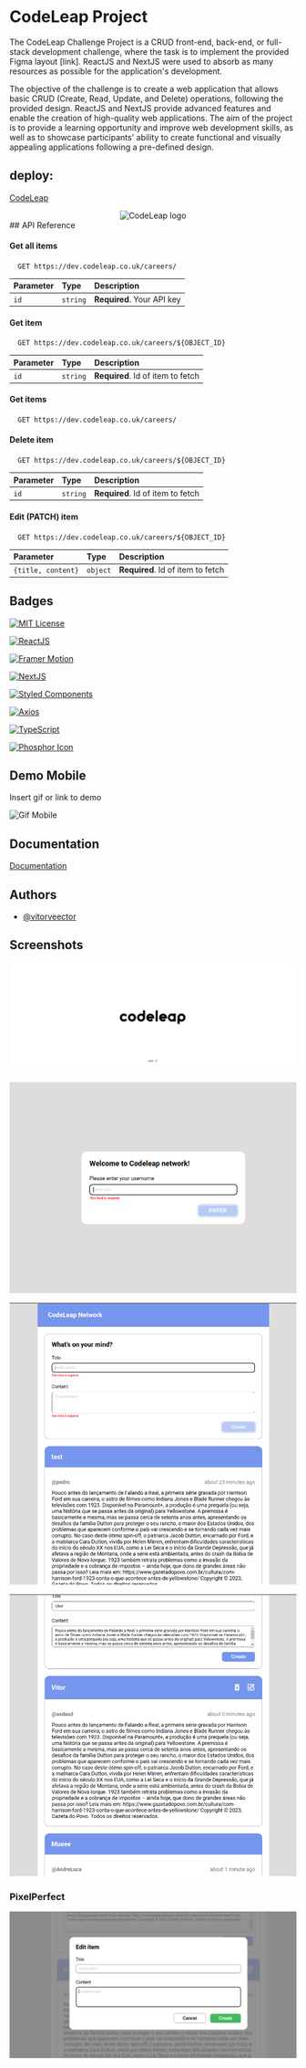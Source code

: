 
# CodeLeap Project

The CodeLeap Challenge Project is a CRUD front-end, back-end, or full-stack development challenge, where the task is to implement the provided Figma layout [link]. ReactJS and NextJS were used to absorb as many resources as possible for the application's development.

The objective of the challenge is to create a web application that allows basic CRUD (Create, Read, Update, and Delete) operations, following the provided design. ReactJS and NextJS provide advanced features and enable the creation of high-quality web applications. The aim of the project is to provide a learning opportunity and improve web development skills, as well as to showcase participants' ability to create functional and visually appealing applications following a pre-defined design.

## deploy:

[CodeLeap](https://codeleap-git-main-vitorveector.vercel.app/)



<div align="center">
  <img src="https://media-exp1.licdn.com/dms/image/C4D0BAQH4m3WWu2i6Eg/company-logo_200_200/0/1558282830261?e=2159024400&v=beta&t=PNUkaBZFKo9lHu7oDTEGLU54AvHeAYhvBiZ6hY8BCRM" alt="CodeLeap logo">
</div>
## API Reference

#### Get all items

```http
  GET https://dev.codeleap.co.uk/careers/
```

| Parameter | Type     | Description                |
| :-------- | :------- | :------------------------- |
| `id` | `string` | **Required**. Your API key |

#### Get item

```http
  GET https://dev.codeleap.co.uk/careers/${OBJECT_ID}
```

| Parameter | Type     | Description                       |
| :-------- | :------- | :-------------------------------- |
| `id`      | `string` | **Required**. Id of item to fetch |

#### Get items

```http
  GET https://dev.codeleap.co.uk/careers/
```

#### Delete item

```http
  GET https://dev.codeleap.co.uk/careers/${OBJECT_ID}
```

| Parameter | Type     | Description                       |
| :-------- | :------- | :-------------------------------- |
| `id`      | `string` | **Required**. Id of item to fetch |



#### Edit (PATCH) item

```http
  GET https://dev.codeleap.co.uk/careers/${OBJECT_ID}
```

| Parameter | Type     | Description                       |
| :-------- | :------- | :-------------------------------- |
| `{title, content}`    | `object` | **Required**. Id of item to fetch |


## Badges


[![MIT License](https://img.shields.io/badge/License-MIT-green.svg)](https://choosealicense.com/licenses/mit/)


[![ReactJS](https://img.shields.io/badge/ReactJS-blue?logo=React)](https://reactjs.org/)

[![Framer Motion](https://img.shields.io/badge/Framer%20Motion-blue?logo=framer)](https://www.framer.com/motion/)

[![NextJS](https://img.shields.io/badge/NextJS-black?logo=Next.js)](https://nextjs.org/)

[![Styled Components](https://img.shields.io/badge/Styled%20Components-pink?logo=styled-components)](https://styled-components.com/)

[![Axios](https://img.shields.io/badge/Axios-yellowgreen)](https://github.com/axios/axios)

[![TypeScript](https://img.shields.io/badge/TypeScript-blue?logo=typescript)](https://www.typescriptlang.org/)

[![Phosphor Icon](https://img.shields.io/badge/Phosphor%20Icons-purple)](https://phosphoricons.com/)
## Demo Mobile

Insert gif or link to demo

![Gif Mobile](https://github.com/VitorVeector/codeleap/blob/main/public/CodeLeapGIF.gif?raw=true)
## Documentation

[Documentation](https://dev.codeleap.co.uk/careers/)


## Authors

- [@vitorveector](https://www.github.com/vitorveector)


## Screenshots

![App Screenshot](https://github.com/VitorVeector/codeleap/blob/main/public/CodeLeap.png?raw=true)

![Login](https://github.com/VitorVeector/codeleap/blob/main/public/Validation1.png?raw=true)

![Login](https://github.com/VitorVeector/codeleap/blob/main/public/Validation2.png?raw=true)

![Login](https://github.com/VitorVeector/codeleap/blob/main/public/Validation3.png?raw=true)

### PixelPerfect

![Pixel Perfect](https://github.com/VitorVeector/codeleap/blob/main/public/PixelPerfect.png?raw=true)
